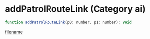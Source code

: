 # addPatrolRouteLink (Category ai)

```js
function addPatrolRouteLink(p0: number, p1: number): void
```

[filename](addPatrolRouteLink_m.md ':include')